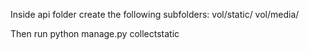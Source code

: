 Inside api folder create the following subfolders:
vol/static/
vol/media/

Then run python manage.py collectstatic
